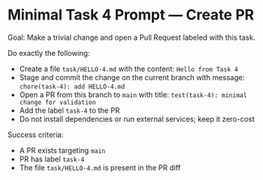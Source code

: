 # Minimal Task 4 Prompt — Create PR

Goal: Make a trivial change and open a Pull Request labeled with this task.

Do exactly the following:
- Create a file `task/HELLO-4.md` with the content: `Hello from Task 4`
- Stage and commit the change on the current branch with message: `chore(task-4): add HELLO-4.md`
- Open a PR from this branch to `main` with title: `test(task-4): minimal change for validation`
- Add the label `task-4` to the PR
- Do not install dependencies or run external services; keep it zero-cost

Success criteria:
- A PR exists targeting `main`
- PR has label `task-4`
- The file `task/HELLO-4.md` is present in the PR diff
